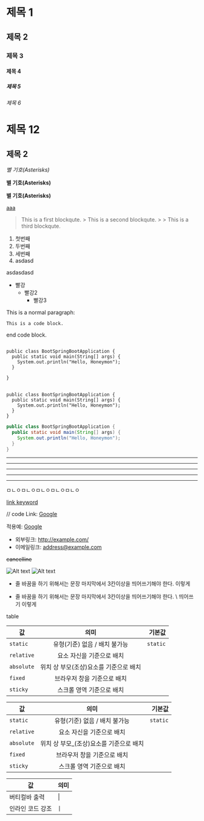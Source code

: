 # 제목 1

## 제목 2

### 제목 3

#### 제목 4

##### 제목 5

###### 제목 6

# 제목 12

## 제목 2

_별 기호(Asterisks)_

**별 기호(Asterisks)**

**별 기호(Asterisks)**

<u>aaa</u>

> This is a first blockqute. > This is a second blockqute. > > This is a third blockqute.

1. 첫번째
2. 두번째
3. 세번째
4. asdasd

asdasdasd

- 빨강
  - 빨강2
    - 빨강3

This is a normal paragraph:

    This is a code block.

end code block.

<pre>
<code>
public class BootSpringBootApplication {
  public static void main(String[] args) {
    System.out.println("Hello, Honeymon");
  }

}
</code>
</pre>

```
public class BootSpringBootApplication {
  public static void main(String[] args) {
    System.out.println("Hello, Honeymon");
  }
}
```

```java
public class BootSpringBootApplication {
  public static void main(String[] args) {
    System.out.println("Hello, Honeymon");
  }
}
```

---

---

---

---

---

ㅁㄴㅇㅁㄴㅇㅁㄴㅇㅁㄴㅇㅁㄴㅇ

[link keyword][id]

[id]: URL "Optional Title here"

// code
Link: [Google][googlelink]

[googlelink]: https://google.com "Go google"

적용예: [Google](https://google.com, "google link")

- 외부링크: <http://example.com/>
- 이메일링크: <address@example.com>

~~cancelline~~

![Alt text](/path/to/img.jpg)
![Alt text](/path/to/img.jpg "Optional title")

- 줄 바꿈을 하기 위해서는 문장 마지막에서 3칸이상을 띄어쓰기해야 한다.
  이렇게

- 줄 바꿈을 하기 위해서는 문장 마지막에서 3칸이상을 띄어쓰기해야 한다. \\ 띄어쓰기
  이렇게

table

| 값         |                  의미                  |   기본값 |
| ---------- | :------------------------------------: | -------: |
| `static`   |     유형(기준) 없음 / 배치 불가능      | `static` |
| `relative` |       요소 자신을 기준으로 배치        |          |
| `absolute` | 위치 상 부모(조상)요소를 기준으로 배치 |          |
| `fixed`    |      브라우저 창을 기준으로 배치       |          |
| `sticky`   |       스크롤 영역 기준으로 배치        |          |

| 값         |                   의미                   |   기본값 |
| ---------- | :--------------------------------------: | -------: |
| `static`   |      유형(기준) 없음 / 배치 불가능       | `static` |
| `relative` |        요소 자신을 기준으로 배치         |
| `absolute` | 위치 상 부모\_(조상)요소를 기준으로 배치 |
| `fixed`    |       브라우저 창을 기준으로 배치        |
| `sticky`   |        스크롤 영역 기준으로 배치         |

| 값               | 의미 |
| ---------------- | ---- |
| 버티컬바 출력    | \|   |
| 인라인 코드 강조 | `\|` |
